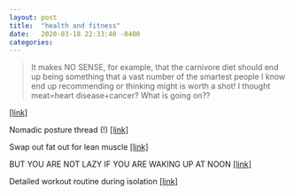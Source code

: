 ```yaml
---
layout: post
title:  "health and fitness"
date:   2020-03-18 22:33:40 -0400
categories:
---
```


>It makes NO SENSE, for example, that the carnivore diet should end up being something that a vast number of the smartest people I know end up recommending or thinking might is worth a shot! I thought meat=heart disease+cancer? What is going on??

[[link]](https://twitter.com/michaelcurzi/status/1209582562810777602)

Nomadic posture thread (!) [[link]](https://twitter.com/crunchythud/status/1213168302744358912)

Swap out fat out for lean muscle [[link]](https://twitter.com/tranhelen/status/1234133636477280264)

BUT YOU ARE NOT LAZY IF YOU ARE WAKING UP AT NOON [[link]](https://twitter.com/syedmoinhassan/status/1234169466994536450)

Detailed workout routine during isolation [[link]](https://twitter.com/msutherl/status/1242872264808214529)
